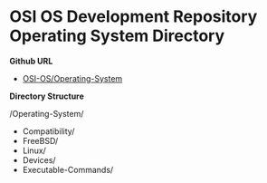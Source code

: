 __**OSI OS Development Repository**__
Operating System Directory
==========================

**Github URL**
* [OSI-OS/Operating-System](https://github.com/JustinMuniz/OSI-OS/tree/master/Operating-System)

**Directory Structure**

/Operating-System/
* Compatibility/
 * FreeBSD/
 * Linux/
* Devices/
* Executable-Commands/
